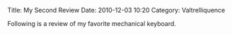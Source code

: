Title: My Second Review
Date: 2010-12-03 10:20
Category: Valtrelliquence

Following is a review of my favorite mechanical keyboard.
